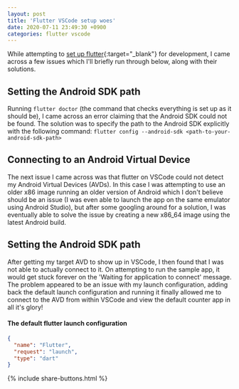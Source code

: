 ```yaml
---
layout: post
title: 'Flutter VSCode setup woes'
date: 2020-07-11 23:49:30 +0900
categories: flutter vscode
---
```


While attempting to [set up flutter](https://flutter.dev/docs/get-started/install){:target="\_blank"} for development, I came across a few issues which I'll briefly run through below, along with their solutions.

## Setting the Android SDK path

Running `flutter doctor` (the command that checks everything is set up as it should be), I came across an error claiming that the Android SDK could not be found.
The solution was to specify the path to the Android SDK explicitly with the following command:
`flutter config --android-sdk <path-to-your-android-sdk-path>`

## Connecting to an Android Virtual Device

The next issue I came across was that flutter on VSCode could not detect my Android Virtual Devices (AVDs). In this case I was attempting to use an older x86 image running an older version of Android which I don't believe should be an issue (I was even able to launch the app on the same emulator using Android Studio), but after some googling around for a solution, I was eventually able to solve the issue by creating a new x86_64 image using the latest Android build.

## Setting the Android SDK path

After getting my target AVD to show up in VSCode, I then found that I was not able to actually connect to it. On attempting to run the sample app, it would get stuck forever on the 'Waiting for application to connect' message.
The problem appeared to be an issue with my launch configuration, adding back the default launch configuration and running it finally allowed me to connect to the AVD from within VSCode and view the default counter app in all it's glory!

#### The default flutter launch configuration

```json
{
  "name": "Flutter",
  "request": "launch",
  "type": "dart"
}
```

{% include share-buttons.html %}
